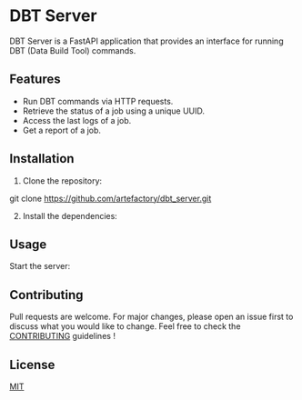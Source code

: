 # DBT Server

DBT Server is a FastAPI application that provides an interface for running DBT (Data Build Tool) commands.

## Features

- Run DBT commands via HTTP requests.
- Retrieve the status of a job using a unique UUID.
- Access the last logs of a job.
- Get a report of a job.

## Installation

1. Clone the repository:

git clone https://github.com/artefactory/dbt_server.git

2. Install the dependencies:


## Usage

Start the server:


## Contributing

Pull requests are welcome.
For major changes, please open an issue first to discuss what you would like to change.
Feel free to check the [CONTRIBUTING](./CONTRIBUTING.md) guidelines !

## License

[MIT](https://choosealicense.com/licenses/mit/)
